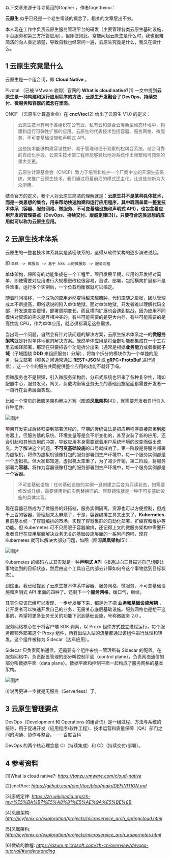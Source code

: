 以下文章来源于寻寻觅觅的Gopher ，作者togettoyou：

**云原生** 似乎已经是一个老生常谈的概念了，相关的文章层出不穷。

本人现在工作中负责云原生服务管理平台的研发（主要管理各类云原生基础设施，平台服务和第三方托管应用），但即便如此，常被问起云原生是什么时，我也很难简洁的向人表述清楚，导致自我也经常问一遍，云原生究竟是什么，我又在做什么。

## 1 云原生究竟是什么

云原生是一个组合词，即 **Cloud Native** 。

Pivotal （已被 VMware 收购）官网的 **What is cloud native?**[1] 一文中提到**云原生是一种构建和运行应用程序的方法，云原生开发融合了 DevOps、持续交付、微服务和容器的概念在里面。**

CNCF （云原生计算基金会）在 **cncf/toc**[2] 给出了云原生 V1.0 的定义：

> 云原生技术有利于各组织在公有云、私有云和混合云等新型动态环境中，构建和运行可弹性扩展的应用。云原生的代表技术包括容器、服务网格、微服务、不可变基础设施和声明式 API。
>
> 这些技术能够构建容错性好、易于管理和便于观察的松耦合系统。结合可靠的自动化手段，云原生技术使工程师能够轻松地对系统作出频繁和可预测的重大变更。
>
> 云原生计算基金会（CNCF）致力于培育和维护一个厂商中立的开源生态系统，来推广云原生技术。我们通过将最前沿的模式民主化，让这些创新为大众所用。

结合官方的定义，我个人对云原生简洁的理解就是：**云原生并不是某种具体技术，而是一类思想的集合，用来帮助快速构建和运行应用程序，其中既涵盖着一整套技术体系（容器、服务网格、微服务、不可变基础设施和声明式 API），也包含着应用开发的管理要点（DevOps、持续交付、康威定律[3]）。只要符合这类思想的应用就可以称为云原生应用。**

## 2 云原生技术体系

云原生的一整套技术体系其实是紧密联系的，这得从软件架构的逐步演进说起。

即 `单体 -> 微服务 -> 基于 k8s 上的微服务 -> 服务网格`

单体架构，将所有的功能集成在一个工程里，项目发展早期，应用的开发相对简单，即使需要对应用进行大规模更改也很容易，测试、部署，包括横向扩展都不是件难事，运行多个实例后，一个负载均衡器就可以搞定。

随着时间推移，一个成功的应用必然变得越来越臃肿，代码库随之膨胀，团队管理成本不断提高，即俗话说的陷入单体地狱。面对单体地狱，开发者难以理解代码全部，开发速度变缓慢，部署周期变长，而且横向扩展也会遇到挑战，因为应用不同模块对资源的需求是互相冲突的，有些可能需要的是更大内存，有些可能需要的是高性能 CPU，作为单体应用，就必须都满足这些需求。

当出现一个问题，自然会有针对该问题的解决方案，云原生技术体系之一的**微服务架构**就是针对单体地狱的解决方案。既然单体应用是将全部功能都集成在一个工程里去编译部署，那现在只要把各个功能拆分出来（通常是根据**业务能力**或者根据**子域**（子域围绕 **DDD** 来组织服务）分解），将每个拆分的模块作为一个单独的服务，独立部署（服务之间通常通过 **REST+JSON** 或 **gRPC+ProtoBuf** 进行通信），这一个个的服务共同提供整个应用的功能不就好了吗。

但微服务也不是银弹，引入微服务架构后，分布式系统也带来了各种复杂性，诸如配置中心，服务发现，网关，负载均衡等业务无关的基础设施层面都需要开发者一一自行在业务层面实现。

比如一个常见的微服务架构解决方案（图源**凤凰架构**[4]），就需要开发者自行引入各种组件:

![图片](https://mmbiz.qpic.cn/mmbiz_png/Ub8Xn54XTmfbcRaOsswHKWG1luGETF2Jey5BUPE1GRLLum9Tnr6jXGiconKDMyicUhIRSUBPJg8rADJgOvNOibkcw/640?wx_fmt=png&tp=webp&wxfrom=5&wx_lazy=1&wx_co=1)

项目开发完成后终归要到部署流程的，早期的传统做法是把应用程序直接部署到服务器上，但服务器的系统、环境变量等是会不断变化的，甚至安装了新的应用，还会引起和其他应用的冲突，导致应用本身需要跟着用户系统环境的改变而做出改变。为了解决这个问题，**不可变基础设施**的口号就喊响了。第一阶段是将服务部署为虚拟机，将作为虚拟机镜像打包的服务部署到生产环境中，每一个服务实例都是一个虚拟机。但大家都知道，虚拟机太笨重了，为了减少开销，第二阶段，将服务部署为**容器**，将作为容器镜像打包的服务部署到生产环境中，每一个服务实例都是一个容器。

> 不可变基础设施：任何基础设施的实例一旦创建之后变为只读状态，如需要修改或升级，需要使用新的实例替换旧的。容器镜像就是一种不可变基础设施的具体实现。

现在容器已然成为了微服务的好搭档，服务实例隔离，资源也可以方便控制，但成千上百的容器，管理起来太麻烦了，于是，容器编排工具又出来了，**Kubernetes** 目前基本统一了容器编排的市场，实现了容器集群的自动化部署、扩缩容和维护等功能。但 Kubernetes  可不只局限于容器编排，还记得上文的微服务架构中需要开发者自行在应用层面解决业务无关的基础设施层面的一系列问题吗，现在 Kubernetes  就可以解决大部分问题，如图（图源**凤凰架构**[5]）：

![图片](https://mmbiz.qpic.cn/mmbiz_png/Ub8Xn54XTmfbcRaOsswHKWG1luGETF2JYlnPLHQ8ZCuBoDZicYZJSmRbT8vZu5wJRibb9VJ82hZqWHAMIbDqS8DQ/640?wx_fmt=png&tp=webp&wxfrom=5&wx_lazy=1&wx_co=1)

Kubernetes 的编码方式其实就是一种**声明式 API**（指通过向工具描述自己想要让事物达到的目标状态，然后由这个工具自己内部去计算如何令这个事物达到目标状态）。

到这里，我已经提到了云原生技术体系中容器、服务网格、微服务、不可变基础设施和声明式 API 里面的四种了。还剩下一个**服务网格**，缓口气，继续。

其实你应该已经可以发现，一步步发展下来，都是为了把 **业务和基础设施解耦** ，让开发者可以快速开发自己的业务，无需关心底层基础设施。服务网格也是想干这事的，希望将更多业务无关的功能下沉到基础设施，号称微服务 2.0 。

服务网格核心在于将客户端 SDK 剥离，以 Proxy 组件方式独立进程运行，每个服务都额外部署这个 Proxy 组件，所有出站入站的流量都通过该组件进行处理和转发。这个组件被称为 Sidecar（边车应用）。

Sidecar 只负责网络通信。还需要有个组件来统一管理所有 Sidecar 的配置。在服务网格中，负责配置管理的部分叫控制平面（control  plane），负责网络通信的部分叫数据平面（data plane）。数据平面和控制平面一起构成了服务网格的基本架构。

![图片](https://mmbiz.qpic.cn/mmbiz_png/Ub8Xn54XTmfbcRaOsswHKWG1luGETF2JvRJ0dqdzmQicnsHVQCAxve3roTIJqhFdSFIJRF1X4KLYbzHIyibgu1Rg/640?wx_fmt=png&tp=webp&wxfrom=5&wx_lazy=1&wx_co=1)

听说再更进一步就是无服务（Serverless）了。

## 3 云原生管理要点

DevOps（Development 和 Operations 的组合词）是一组过程、方法与系统的统称，用于促进开发（应用程序/软件工程）、技术运营和质量保障（QA）部门之间的沟通、协作与整合。——百度百科

DevOps 的两个核心理念是 CI（持续集成）和 CD（持续交付/部署）。

## 4 参考资料

[1]What is cloud native?: *https://tanzu.vmware.com/cloud-native*

[2]cncf/toc: *https://github.com/cncf/toc/blob/main/DEFINITION.md*

[3]康威定律: *https://zh.wikipedia.org/zh-my/%E5%BA%B7%E5%A8%81%E5%AE%9A%E5%BE%8B*

[4]凤凰架构: *http://icyfenix.cn/exploration/projects/microservice_arch_springcloud.html*

[5]凤凰架构: *http://icyfenix.cn/exploration/projects/microservice_arch_kubernetes.html*

[6]微软的教程: *https://azure.microsoft.com/zh-cn/overview/devops-tutorial/#understanding*

